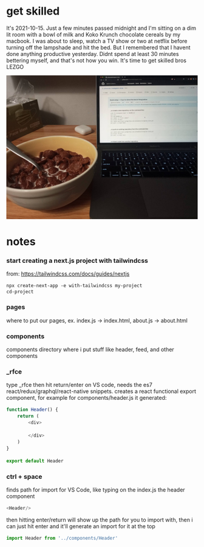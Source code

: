 # get skilled

It's 2021-10-15. Just a few minutes passed midnight and I'm sitting on a dim lit room with a bowl of milk and Koko Krunch chocolate cereals by my macbook. I was about to sleep, watch a TV show or two at netflix before turning off the lampshade and hit the bed. But I remembered that I havent done anything productive yesterday. Didnt spend at least 30 minutes bettering myself, and that's not how you win. It's time to get skilled bros LEZGO

![](pic.jpeg)

# notes

### start creating a next.js project with tailwindcss

from: https://tailwindcss.com/docs/guides/nextjs

```
npx create-next-app -e with-tailwindcss my-project
cd-project
```

### pages

where to put our pages, ex. index.js -> index.html, about.js -> about.html

### components

components directory where i put stuff like header, feed, and other components

### _rfce

type _rfce then hit return/enter on VS code, needs the es7 react/redux/graphql/react-native snippets. creates a react functional export component, for example for components/header.js it generated:

```javascript
function Header() {
    return (
        <div>
            
        </div>
    )
}

export default Header
```

### ctrl + space

finds path for import for VS Code, like typing  on the index.js the header component

```javascript
<Header/>
```

then hitting enter/return will show up the path for you to import with, then i can just hit enter and it'll generate an import for it at the top

```javascript
import Header from '../components/Header'
```
